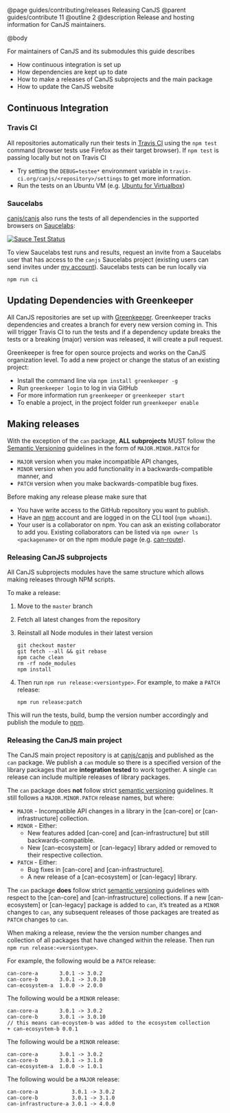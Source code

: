 @page guides/contributing/releases Releasing CanJS
@parent guides/contribute 11
@outline 2
@description Release and hosting information for CanJS maintainers.

@body

For maintainers of CanJS and its submodules this guide describes

- How continuous integration is set up
- How dependencies are kept up to date
- How to make a releases of CanJS subprojects and the main package
- How to update the CanJS website


## Continuous Integration

### Travis CI

All repositories automatically run their tests in [Travis CI](https://travis-ci.org/) using the `npm test` command (browser tests use Firefox as their target browser). If `npm test` is passing locally but not on Travis CI

- Try setting the `DEBUG=testee*` environment variable in `travis-ci.org/canjs/<repository>/settings` to get more information.
- Run the tests on an Ubuntu VM (e.g. [Ubuntu for Virtualbox](https://www.virtualbox.org/wiki/Linux_Downloads))

### Saucelabs

[canjs/canjs](https://github.com/canjs/canjs) also runs the tests of all dependencies in the supported browsers on [Saucelabs](https://saucelabs.com):

[![Sauce Test Status](https://saucelabs.com/browser-matrix/canjs.svg)](https://saucelabs.com/u/canjs)

To view Saucelabs test runs and results, request an invite from a Saucelabs user that has access to the `canjs` Saucelabs project (existing users can send invites under [my account](https://saucelabs.com/beta/users/canjs)). Saucelabs tests can be run locally via

```
npm run ci
```


## Updating Dependencies with Greenkeeper

All CanJS repositories are set up with [Greenkeeper](https://greenkeeper.io/). Greenkeeper tracks dependencies and creates a branch for every new version coming in. This will trigger Travis CI to run the tests and if a dependency update breaks the tests or a breaking (major) version was released, it will create a pull request.

Greenkeeper is free for open source projects and works on the CanJS organization level. To add a new project or change the status of an existing project:

- Install the command line via `npm install greenkeeper -g`
- Run `greenkeeper login` to log in via GitHub
- For more information run `greenkeeper` or `greenkeeper start`
- To enable a project, in the project folder run `greenkeeper enable`


## Making releases

With the exception of the `can` package, __ALL subprojects__ MUST follow the [Semantic Versioning](http://semver.org/) guidelines in the form of `MAJOR.MINOR.PATCH` for

- `MAJOR` version when you make incompatible API changes,
- `MINOR` version when you add functionality in a backwards-compatible manner, and
- `PATCH` version when you make backwards-compatible bug fixes.

Before making any release please make sure that

- You have write access to the GitHub repository you want to publish.
- Have an [npm](https://www.npmjs.com) account and are logged in on the CLI tool (`npm whoami`).
- Your user is a collaborator on npm. You can ask an existing collaborator to add you. Existing collaborators can be listed via `npm owner ls <packagename>` or on the npm module page (e.g. [can-route](https://www.npmjs.com/package/can-route)).


### Releasing CanJS subprojects

All CanJS subprojects modules have the same structure which allows making releases through NPM scripts.

To make a release:

1. Move to the `master` branch
2. Fetch all latest changes from the repository
3. Reinstall all Node modules in their latest version

   ```
   git checkout master
   git fetch --all && git rebase
   npm cache clean
   rm -rf node_modules
   npm install
   ```

4. Then run `npm run release:<versiontype>`. For example, to make a `PATCH` release:

   ```
   npm run release:patch
   ```

This will run the tests, build, bump the version number accordingly and publish the module to [npm](https://www.npmjs.com/).


### Releasing the CanJS main project

The CanJS main project repository is at
[canjs/canjs](https://github.com/canjs/canjs) and published as the `can` package. We
publish a `can` module so there is a specified version of the library packages that are
__integration tested__ to work together. A single `can` release can include multiple
releases of library packages.

The `can` package does __not__ follow strict [semantic versioning](http://semver.org/)
guidelines. It still follows a `MAJOR.MINOR.PATCH` release names, but where:

 - `MAJOR` - Incompatible API changes in a library in the [can-core] or [can-infrastructure] collection.
 - `MINOR` - Either:
    - New features added [can-core] and [can-infrastructure] but still backwards-compatible.
    - New [can-ecosystem] or [can-legacy] library added or removed to their respective collection.
 - `PATCH` - Either:
    - Bug fixes in [can-core] and [can-infrastructure].
    - A new release of a [can-ecosystem] or [can-legacy] library.

The `can` package __does__ follow strict [semantic versioning](http://semver.org/) guidelines
with respect to the [can-core] and [can-infrastructure] collections. If a
new [can-ecosystem] or [can-legacy] package is added to `can`, it’s treated as a `MINOR` changes to `can`,
any subsequent releases of those packages are treated as `PATCH` changes to `can`.

When making a release, review the the version number changes and collection of all packages that have changed within the release.  Then run `npm run release:<versiontype>`.

For example, the following would be a `PATCH` release:

```
can-core-a       3.0.1 -> 3.0.2
can-core-b       3.0.1 -> 3.0.10
can-ecosystem-a  1.0.0 -> 2.0.0
```

The following would be a `MINOR` release:

```
can-core-a       3.0.1 -> 3.0.2
can-core-b       3.0.1 -> 3.0.10
// this means can-ecoystem-b was added to the ecosystem collection
+ can-ecosystem-b 0.0.1  
```

The following would be a `MINOR` release:

```
can-core-a       3.0.1 -> 3.0.2
can-core-b       3.0.1 -> 3.1.0
can-ecosystem-a  1.0.0 -> 1.0.1
```

The following would be a `MAJOR` release:

```
can-core-a           3.0.1 -> 3.0.2
can-core-b           3.0.1 -> 3.1.0
can-infrastructure-a 3.0.1 -> 4.0.0
```
